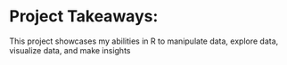 # Project Takeaways:

This project showcases my abilities in R to manipulate data, explore data, visualize data, and make insights

